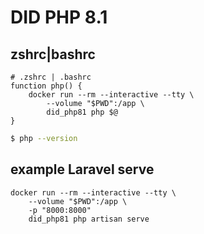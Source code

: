 # DID PHP 8.1

## zshrc|bashrc

```
# .zshrc | .bashrc
function php() {
    docker run --rm --interactive --tty \
        --volume "$PWD":/app \
        did_php81 php $@
}
```

```bash
$ php --version
```

## example Laravel serve
```
docker run --rm --interactive --tty \
    --volume "$PWD":/app \
    -p "8000:8000"
    did_php81 php artisan serve
```
